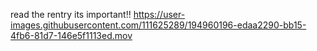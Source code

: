 
read the rentry its important!!
https://user-images.githubusercontent.com/111625289/194960196-edaa2290-bb15-4fb6-81d7-146e5f1113ed.mov
